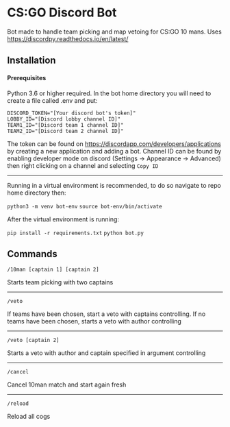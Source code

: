 # CS:GO Discord Bot

Bot made to handle team picking and map vetoing for CS:GO 10 mans. Uses https://discordpy.readthedocs.io/en/latest/

## Installation

#### Prerequisites

Python 3.6 or higher required.
In the bot home directory you will need to create a file called .env and put:

```
DISCORD_TOKEN="[Your discord bot's token]"
LOBBY_ID="[Discord lobby channel ID]"
TEAM1_ID="[Discord team 1 channel ID]"
TEAM2_ID="[Discord team 2 channel ID]"
```

The token can be found on https://discordapp.com/developers/applications by creating a new application and adding a bot. Channel ID can be found by enabling developer mode on discord (Settings -> Appearance -> Advanced) then right clicking on a channel and selecting `Copy ID`

---

Running in a virtual environment is recommended, to do so navigate to repo home directory then:

`python3 -m venv bot-env`
`source bot-env/bin/activate`

After the virtual environment is running:

`pip install -r requirements.txt`
`python bot.py`

## Commands

`/10man [captain 1] [captain 2]`

Starts team picking with two captains

---

`/veto`

If teams have been chosen, start a veto with captains controlling. If no teams have been chosen, starts a veto with author controlling

---

`/veto [captain 2]`

Starts a veto with author and captain specified in argument controlling

---

`/cancel`

Cancel 10man match and start again fresh

---

`/reload`

Reload all cogs
